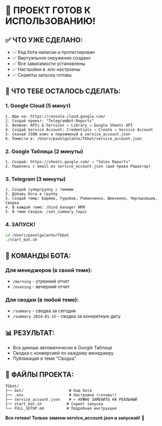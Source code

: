 # 🎉 ПРОЕКТ ГОТОВ К ИСПОЛЬЗОВАНИЮ!

## ✅ ЧТО УЖЕ СДЕЛАНО:
- ✅ Код бота написан и протестирован
- ✅ Виртуальное окружение создано
- ✅ Все зависимости установлены  
- ✅ Настройки в .env настроены
- ✅ Скрипты запуска готовы

## 🔧 ЧТО ТЕБЕ ОСТАЛОСЬ СДЕЛАТЬ:

### 1. Google Cloud (5 минут)
```
1. Иди на: https://console.cloud.google.com/
2. Создай проект: "TelegramBot-Reports"  
3. Включи: APIs & Services → Library → Google Sheets API
4. Создай Service Account: Credentials → Create → Service Account
5. Скачай JSON ключ и переименуй в service_account.json
6. Помести в: /Users/pavelgalante/TGbot/service_account.json
```

### 2. Google Таблица (2 минуты)  
```
1. Создай: https://sheets.google.com/ → "Sales Reports"
2. Поделись с email из service_account.json (дай права Редактор)
```

### 3. Telegram (3 минуты)
```
1. Создай супергруппу с темами
2. Добавь бота в группу
3. Создай темы: Бариев, Туробов, Романченко, Шевченко, Чертыковцев, Сводка
4. В каждой теме: /bind_manager ИМЯ
5. В теме Сводка: /set_summary_topic
```

### 4. ЗАПУСК!
```bash
cd /Users/pavelgalante/TGbot
./start_bot.sh
```

## 🚀 КОМАНДЫ БОТА:

### Для менеджеров (в своей теме):
- `/morning` - утренний отчет
- `/evening` - вечерний отчет  

### Для сводки (в любой теме):
- `/summary` - сводка за сегодня
- `/summary 2024-01-15` - сводка за конкретную дату

## 📊 РЕЗУЛЬТАТ:
- Все данные автоматически в Google Таблице
- Сводка с конверсией по каждому менеджеру
- Публикация в теме "Сводка"

## 📂 ФАЙЛЫ ПРОЕКТА:
```
TGbot/
├── bot/                    # Код бота
├── .env                    # Настройки (готово!)
├── service_account.json    # ← НУЖНО ЗАМЕНИТЬ НА РЕАЛЬНЫЙ
├── start_bot.sh           # Скрипт запуска
└── FULL_SETUP.md          # Подробная инструкция
```

**Все готово! Только замени service_account.json и запускай!** 🎯
